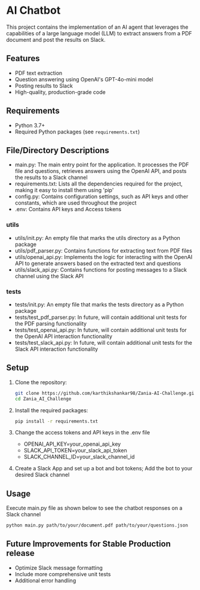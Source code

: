 # AI Chatbot

This project contains the implementation of an AI agent that leverages the capabilities of a large language model (LLM) to extract answers from a PDF document and post the results on Slack.

## Features
- PDF text extraction
- Question answering using OpenAI's GPT-4o-mini model
- Posting results to Slack
- High-quality, production-grade code

## Requirements
- Python 3.7+
- Required Python packages (see `requirements.txt`)

## File/Directory Descriptions
- main.py: The main entry point for the application. It processes the PDF file and questions, retrieves answers using the OpenAI API, and posts the results to a Slack channel
- requirements.txt: Lists all the dependencies required for the project, making it easy to install them using 'pip'
- config.py: Contains configuration settings, such as API keys and other constants, which are used throughout the project
- .env: Contains API keys and Access tokens

###  utils
- utils/init.py: An empty file that marks the utils directory as a Python package
- utils/pdf_parser.py: Contains functions for extracting text from PDF files
- utils/openai_api.py: Implements the logic for interacting with the OpenAI API to generate answers based on the extracted text and questions
- utils/slack_api.py: Contains functions for posting messages to a Slack channel using the Slack API

###  tests
- tests/init.py: An empty file that marks the tests directory as a Python package
- tests/test_pdf_parser.py: In future, will contain additional unit tests for the PDF parsing functionality
- tests/test_openai_api.py: In future, will contain additional unit tests for the OpenAI API interaction functionality
- tests/test_slack_api.py: In future, will contain additional unit tests for the Slack API interaction functionality

## Setup
1. Clone the repository:
   ```bash
   git clone https://github.com/karthikshankar98/Zania-AI-Challenge.git
   cd Zania_AI_Challenge
   ```
2. Install the required packages:
   ```bash
   pip install -r requirements.txt
   ```
3. Change the access tokens and API keys in the .env file
   - OPENAI_API_KEY=your_openai_api_key
   - SLACK_API_TOKEN=your_slack_api_token
   - SLACK_CHANNEL_ID=your_slack_channel_id

4. Create a Slack App and set up a bot and bot tokens; Add the bot to your desired Slack channel

## Usage
   Execute main.py file as shown below to see the chatbot responses on a Slack channel
   ```bash
   python main.py path/to/your/document.pdf path/to/your/questions.json
   ```
## Future Improvements for Stable Production release
- Optimize Slack message formatting
- Include more comprehensive unit tests
- Additional error handling
